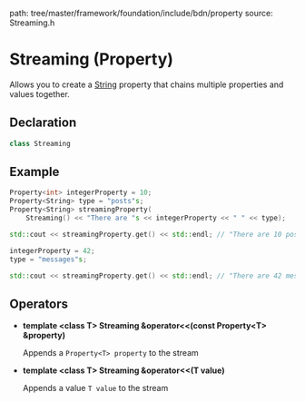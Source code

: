 path: tree/master/framework/foundation/include/bdn/property
source: Streaming.h

# Streaming (Property)

Allows you to create a [String](string.md) property that chains multiple properties and values together.

## Declaration

```C++
class Streaming
```

## Example

```c++
Property<int> integerProperty = 10;
Property<String> type = "posts"s;
Property<String> streamingProperty(
	Streaming() << "There are "s << integerProperty << " " << type);

std::cout << streamingProperty.get() << std::endl; // "There are 10 posts"

integerProperty = 42;
type = "messages"s;

std::cout << streamingProperty.get() << std::endl; // "There are 42 messages"


```

## Operators

* **template <class T\> Streaming &operator<<(const Property<T\> &property)**

	Appends a `Property<T> property` to the stream

* **template <class T\> Streaming &operator<<(T value)**

	Appends a value `T value` to the stream